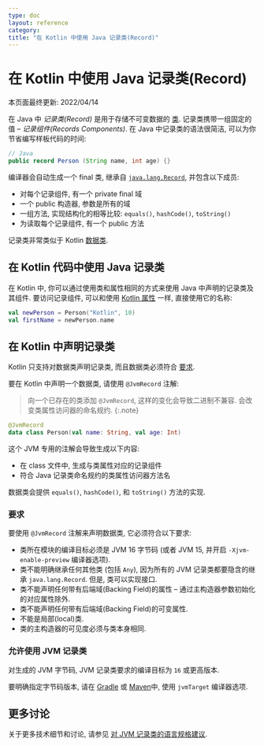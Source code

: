 ```yaml
---
type: doc
layout: reference
category:
title: "在 Kotlin 中使用 Java 记录类(Record)"
---
```


# 在 Kotlin 中使用 Java 记录类(Record)

本页面最终更新: 2022/04/14

在 Java 中 _记录类(Record)_ 是用于存储不可变数据的 [类](https://openjdk.java.net/jeps/395).
记录类携带一组固定的值 – _记录组件(Records Components)_.
在 Java 中记录类的语法很简洁, 可以为你节省编写样板代码的时间:

```java
// Java
public record Person (String name, int age) {}
```

编译器会自动生成一个 final 类, 继承自 [`java.lang.Record`](https://docs.oracle.com/en/java/javase/16/docs/api/java.base/java/lang/Record.html),
并包含以下成员:
* 对每个记录组件, 有一个 private final 域
* 一个 public 构造器, 参数是所有的域
* 一组方法, 实现结构化的相等比较: `equals()`, `hashCode()`, `toString()`
* 为读取每个记录组件, 有一个 public 方法 

记录类非常类似于 Kotlin [数据类](../data-classes.html).

## 在 Kotlin 代码中使用 Java 记录类

在 Kotlin 中, 你可以通过使用类和属性相同的方式来使用 Java 中声明的记录类及其组件.
要访问记录组件, 可以和使用 [Kotlin 属性](../properties.html) 一样, 直接使用它的名称:

```kotlin
val newPerson = Person("Kotlin", 10)
val firstName = newPerson.name
```

## 在 Kotlin 中声明记录类

Kotlin 只支持对数据类声明记录类, 而且数据类必须符合 [要求](#requirements).

要在 Kotlin 中声明一个数据类, 请使用 `@JvmRecord` 注解:

> 向一个已存在的类添加 `@JvmRecord`, 这样的变化会导致二进制不兼容. 会改变类属性访问器的命名规约.
{:.note}

```kotlin
@JvmRecord
data class Person(val name: String, val age: Int)
```

这个 JVM 专用的注解会导致生成以下内容:

* 在 class 文件中, 生成与类属性对应的记录组件
* 符合 Java 记录类命名规约的类属性访问器方法名 

数据类会提供 `equals()`, `hashCode()`, 和 `toString()` 方法的实现.

### 要求

要使用 `@JvmRecord` 注解来声明数据类, 它必须符合以下要求:

* 类所在模块的编译目标必须是 JVM 16 字节码 (或者 JVM 15, 并开启 `-Xjvm-enable-preview` 编译器选项).
* 类不能明确继承任何其他类 (包括 `Any`), 因为所有的 JVM 记录类都要隐含的继承 `java.lang.Record`.
  但是, 类可以实现接口.
* 类不能声明任何带有后端域(Backing Field)的属性 – 通过主构造器参数初始化的对应属性除外.
* 类不能声明任何带有后端域(Backing Field)的可变属性.
* 不能是局部(local)类.
* 类的主构造器的可见度必须与类本身相同.

### 允许使用 JVM 记录类

对生成的 JVM 字节码, JVM 记录类要求的编译目标为 `16` 或更高版本.

要明确指定字节码版本, 请在 [Gradle](../gradle.html#attributes-specific-to-jvm)
或 [Maven](../maven.html#attributes-specific-to-jvm)中, 使用 `jvmTarget` 编译器选项.

## 更多讨论

关于更多技术细节和讨论, 请参见 [对 JVM 记录类的语言规格建议](https://github.com/Kotlin/KEEP/blob/master/proposals/jvm-records.md).
